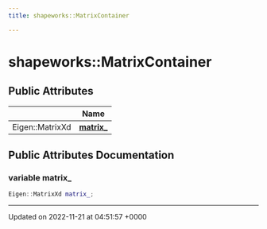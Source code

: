 ```yaml
---
title: shapeworks::MatrixContainer

---
```


# shapeworks::MatrixContainer





## Public Attributes

|                | Name           |
| -------------- | -------------- |
| Eigen::MatrixXd | **[matrix_](../Classes/classshapeworks_1_1MatrixContainer.md#variable-matrix-)**  |

## Public Attributes Documentation

### variable matrix_

```cpp
Eigen::MatrixXd matrix_;
```


-------------------------------

Updated on 2022-11-21 at 04:51:57 +0000